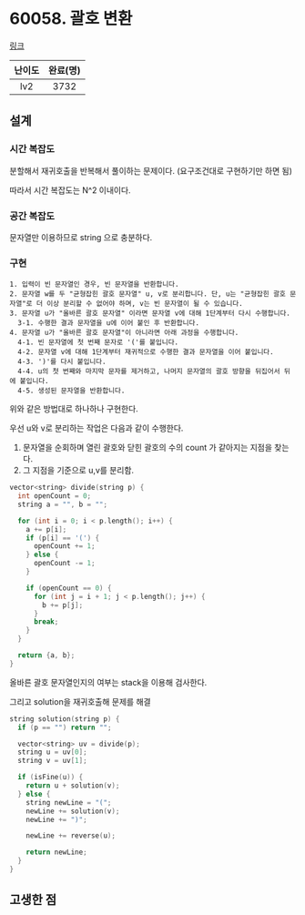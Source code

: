 # 60058. 괄호 변환

[링크](https://programmers.co.kr/learn/courses/30/lessons/60058)

| 난이도 | 완료(명) |
| :----: | :------: |
|  lv2   |   3732   |

## 설계

### 시간 복잡도

분할해서 재귀호출을 반복해서 풀이하는 문제이다. (요구조건대로 구현하기만 하면 됨)

따라서 시간 복잡도는 N^2 이내이다.

### 공간 복잡도

문자열만 이용하므로 string 으로 충분하다.

### 구현

```text
1. 입력이 빈 문자열인 경우, 빈 문자열을 반환합니다.
2. 문자열 w를 두 "균형잡힌 괄호 문자열" u, v로 분리합니다. 단, u는 "균형잡힌 괄호 문자열"로 더 이상 분리할 수 없어야 하며, v는 빈 문자열이 될 수 있습니다.
3. 문자열 u가 "올바른 괄호 문자열" 이라면 문자열 v에 대해 1단계부터 다시 수행합니다.
  3-1. 수행한 결과 문자열을 u에 이어 붙인 후 반환합니다.
4. 문자열 u가 "올바른 괄호 문자열"이 아니라면 아래 과정을 수행합니다.
  4-1. 빈 문자열에 첫 번째 문자로 '('를 붙입니다.
  4-2. 문자열 v에 대해 1단계부터 재귀적으로 수행한 결과 문자열을 이어 붙입니다.
  4-3. ')'를 다시 붙입니다.
  4-4. u의 첫 번째와 마지막 문자를 제거하고, 나머지 문자열의 괄호 방향을 뒤집어서 뒤에 붙입니다.
  4-5. 생성된 문자열을 반환합니다.
```

위와 같은 방법대로 하나하나 구현한다.

우선 u와 v로 분리하는 작업은 다음과 같이 수행한다.

1. 문자열을 순회하며 열린 괄호와 닫힌 괄호의 수의 count 가 같아지는 지점을 찾는다.
2. 그 지점을 기준으로 u,v를 분리함.

```cpp
vector<string> divide(string p) {
  int openCount = 0;
  string a = "", b = "";

  for (int i = 0; i < p.length(); i++) {
    a += p[i];
    if (p[i] == '(') {
      openCount += 1;
    } else {
      openCount -= 1;
    }

    if (openCount == 0) {
      for (int j = i + 1; j < p.length(); j++) {
        b += p[j];
      }
      break;
    }
  }

  return {a, b};
}
```

올바른 괄호 문자열인지의 여부는 stack을 이용해 검사한다.

그리고 solution을 재귀호출해 문제를 해결

```cpp
string solution(string p) {
  if (p == "") return "";

  vector<string> uv = divide(p);
  string u = uv[0];
  string v = uv[1];

  if (isFine(u)) {
    return u + solution(v);
  } else {
    string newLine = "(";
    newLine += solution(v);
    newLine += ")";

    newLine += reverse(u);

    return newLine;
  }
}
```

## 고생한 점
